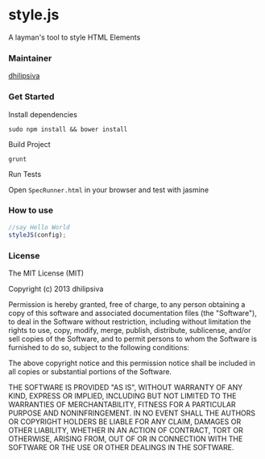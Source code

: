 style.js
===

A layman's tool to style HTML Elements

### Maintainer

[dhilipsiva](https://github.com/dhilipsiva)

### Get Started

Install dependencies

`sudo npm install && bower install`

Build Project

`grunt`

Run Tests

Open `SpecRunner.html` in your browser and test with jasmine

### How to use


```javascript
//say Hello World
styleJS(config);
```

### License

The MIT License (MIT)

Copyright (c) 2013 dhilipsiva

Permission is hereby granted, free of charge, to any person obtaining a copy of
this software and associated documentation files (the "Software"), to deal in
the Software without restriction, including without limitation the rights to
use, copy, modify, merge, publish, distribute, sublicense, and/or sell copies of
the Software, and to permit persons to whom the Software is furnished to do so,
subject to the following conditions:

The above copyright notice and this permission notice shall be included in all
copies or substantial portions of the Software.

THE SOFTWARE IS PROVIDED "AS IS", WITHOUT WARRANTY OF ANY KIND, EXPRESS OR
IMPLIED, INCLUDING BUT NOT LIMITED TO THE WARRANTIES OF MERCHANTABILITY, FITNESS
FOR A PARTICULAR PURPOSE AND NONINFRINGEMENT. IN NO EVENT SHALL THE AUTHORS OR
COPYRIGHT HOLDERS BE LIABLE FOR ANY CLAIM, DAMAGES OR OTHER LIABILITY, WHETHER
IN AN ACTION OF CONTRACT, TORT OR OTHERWISE, ARISING FROM, OUT OF OR IN
CONNECTION WITH THE SOFTWARE OR THE USE OR OTHER DEALINGS IN THE SOFTWARE.
